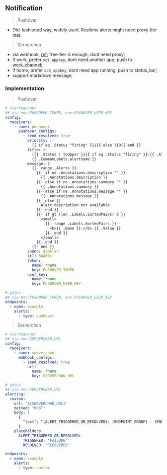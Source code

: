 ## Notification

> Pushover

- Old-fashioned way, widely used. Realtime alerts might need proxy (for me).

> Serverchan

- via webhook, [ref](https://sct.ftqq.com/); free-tier is enough; dont need proxy;
- if work, prefer `sct_appkey`, dont need another app, push to work_channel;
- if home, prefer `sc3_appkey`, dont need app running, push to status_bar;
- support markdown message;

### Implementation

> Pushover

```yaml
# alertmanager
## via env:PUSHOVER_TOKEN, env:PUSHOVER_USER_KEY
config:
  receivers:
    - name: pushover
      pushover_configs:
        - send_resolved: true
          priority: |-
            {{ if eq .Status "firing" }}1{{ else }}0{{ end }}
          title: >-
            [{{ .Status | toUpper }}{{ if eq .Status "firing" }}:{{ .Alerts.Firing | len }}{{ end }}]
            {{ .CommonLabels.alertname }}
          message: |-
            {{- range .Alerts }}
              {{- if ne .Annotations.description "" }}
                {{ .Annotations.description }}
              {{- else if ne .Annotations.summary "" }}
                {{ .Annotations.summary }}
              {{- else if ne .Annotations.message "" }}
                {{ .Annotations.message }}
              {{- else }}
                Alert description not available
              {{- end }}
              {{- if gt (len .Labels.SortedPairs) 0 }}
                <small>
                  {{- range .Labels.SortedPairs }}
                    <b>{{ .Name }}:</b> {{ .Value }}
                  {{- end }}
                </small>
              {{- end }}
            {{- end }}
          sound: gamelan
          ttl: 86400s
          token:
            name: *name
            key: PUSHOVER_TOKEN
          user_key:
            name: *name
            key: PUSHOVER_USER_KEY

# gatus
## via env:PUSHOVER_TOKEN, env:PUSHOVER_USER_KEY
endpoints:
  - name: example
    alerts:
      - type: pushover

```

> Serverchan

```yaml
# alertmanager
## via env:SERVERCHAN_URL
config:
  receivers:
    - name: serverchan
      webhook_configs:
        - send_resolved: true
          url:
            name: *name
            key: SERVERCHAN_URL

# gatus
## via env:SERVERCHAN_URL
alerting:
  custom:
    url: "${SERVERCHAN_URL}"
    method: "POST"
    body: |
      {
        "text": "[ALERT_TRIGGERED_OR_RESOLVED]: [ENDPOINT_GROUP] - [ENDPOINT_NAME] - [ALERT_DESCRIPTION] - [RESULT_ERRORS]"
      }
    placeholders:
      ALERT_TRIGGERED_OR_RESOLVED:
        TRIGGERED: "FAILURE"
        RESOLVED: "RECOVERED"

endpoints:
  - name: example
    alerts:
      - type: custom
```
